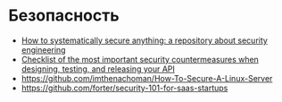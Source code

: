# Безопасность
- [How to systematically secure anything: a repository about security engineering](https://github.com/veeral-patel/how-to-secure-anything)
- [Checklist of the most important security countermeasures when designing, testing, and releasing your API](https://github.com/shieldfy/API-Security-Checklist)
- https://github.com/imthenachoman/How-To-Secure-A-Linux-Server
- https://github.com/forter/security-101-for-saas-startups

